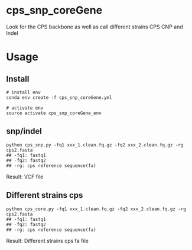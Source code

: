 # cps_snp_coreGene
Look for the CPS backbone as well as call different strains CPS CNP and Indel

# Usage
## Install
```
# install env
conda env create -f cps_snp_coreGene.yml

# activate env
source activate cps_snp_coreGene_env
```

## snp/indel
```
python cps_snp.py -fq1 xxx_1.clean.fq.gz -fq2 xxx_2.clean.fq.gz -rg cps2.fasta
## -fq1: fastq1
## -fq2: fastq2
## -rg: cps reference sequence(fa)
```
Result: VCF file

## Different strains cps
```
python cps_core.py -fq1 xxx_1.clean.fq.gz -fq2 xxx_2.clean.fq.gz -rg cps2.fasta
## -fq1: fastq1
## -fq2: fastq2
## -rg: cps reference sequence(fa)
```
Result:  Different strains cps fa file
